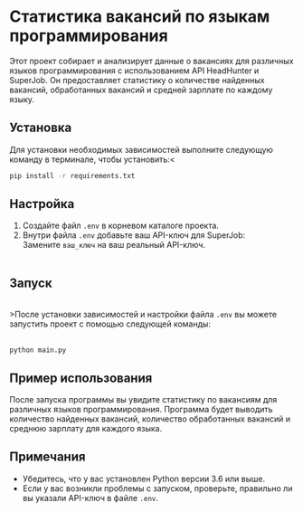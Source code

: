 # Статистика вакансий по языкам программирования

Этот проект собирает и анализирует данные о вакансиях для различных языков программирования с использованием API HeadHunter и SuperJob. Он предоставляет статистику о количестве найденных вакансий, обработанных вакансий и средней зарплате по каждому языку.

## Установка

Для установки необходимых зависимостей выполните следующую команду в терминале, чтобы установить:<
```bash
pip install -r requirements.txt
```

## Настройка

1. Создайте файл `.env` в корневом каталоге проекта.
2. Внутри файла `.env` добавьте ваш API-ключ для SuperJob:
<br>Замените `ваш_ключ` на ваш реальный API-ключ.<br><br>

## Запуск
<br>>После установки зависимостей и настройки файла `.env` вы можете запустить проект с помощью следующей команды:<br><br>
```
python main.py
```
## Пример использования

После запуска программы вы увидите статистику по вакансиям для различных языков программирования. Программа будет выводить количество найденных вакансий, количество обработанных вакансий и среднюю зарплату для каждого языка.

## Примечания

- Убедитесь, что у вас установлен Python версии 3.6 или выше.
- Если у вас возникли проблемы с запуском, проверьте, правильно ли вы указали API-ключ в файле `.env`.
